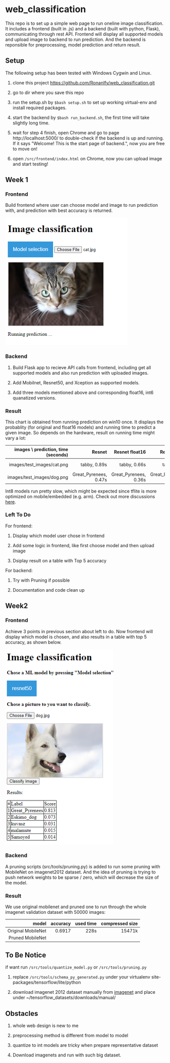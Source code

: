 # web_classification

This repo is to set up a simple web page to run oneline image classification. It includes a frontend (built in .js) and a backend (built with python, Flask), communicating through rest API. Frontend will display all supported models and upload image to backend to run prediction. And the backend is reponsible for preprocessing, model prediction and return result.

## Setup ##

The following setup has been tested with Windows Cygwin and Linux.

1. clone this project https://github.com/Ronanlfy/web_classification.git

2. go to dir where you save this repo

3. run the setup.sh by `$bash setup.sh` to set up working virtual-env and install required packages.

4. start the backend by `$bash run_backend.sh`, the first time will take slightly long time.

5. wait for step 4 finish, open Chrome and go to page http://localhost:5000/ to double-check if the backend is up and running. If it says "Welcome! This is the start page of backend.", now you are free to move on!

6. open `/src/frontend/index.html` on Chrome, now you can upload image and start testing!

## Week 1 ##

### Frontend ###

Build frontend where user can choose model and image to run prediction with, and prediction with best accuracy is returned.

![frontend](images/frontend/frontend.png)

### Backend ###

1. Build Flask app to recieve API calls from frontend, including get all supported models and also run prediction with uploaded images.

2. Add Mobilnet, Resnet50, and Xception as supported models.

3. Add three models mentioned above and corresponding float16, int6 quanatized versions.

### Result ###

This chart is obtained from running prediction on win10 once. It displays the probablity (for original and float16 models) and running time to predict a given image. So depends on the hardware, result on running time might vary a lot:

| images \ prediction, time (seconds) | Resnet | Resnet float16 | Resnet int8 | Xception | Xception float16 | Xception int8 | mobilenet | mobilenet float16 | mobilenet int8 |
| -----:|------:| -----:|-----:|-----:|-----:|-----:|-----:|-----:|-----:|
|images/test_images/cat.png  | tabby, 0.89s|tabby, 0.66s| tabby, 47s|tabby, 1.07s|tabby, 1.6s|tabby, 282s|tabby, 0.68s|tabby, 0.56s|tabby, 7.5s|
|images/test_images/dog.png     | Great_Pyrenees, 0.47s|Great_Pyrenees, 0.36s|Great_Pyrenees, 45s|white_wolf, 0.57s|white_wolf, 1.4s| white_wolf, 253s|Eskimo_dog, 0.34s|Eskimo_dog, 0.17s|Eskimo_dog, 5.8s|

Int8 models run pretty slow, which might be expected since tflite is more optimized on mobile/embedded (e.g. arm). Check out more discussions [here](https://github.com/tensorflow/tensorflow/issues/40183).

### Left To Do ###

For frontend:

1. Display which model user chose in frontend

2. Add some logic in frontend, like first choose model and then upload image

3. Dsiplay result on a table with Top 5 accuracy

For backend:

1. Try with Pruning if possible

2. Documentation and code clean up

## Week2 ##

### Frontend ###

Achieve 3 points in previous section about left to do. Now frontend will display which model is chosen, and also results in a table with top 5 accuracy, as shown below.

![frontend](images/frontend/frontend_2.png)

### Backend ###

A pruning scripts (src/tools/pruning.py) is added to run some pruning with MobileNet on imagenet2012 dataset. And the idea of pruning is trying to push network weights to be sparse / zero, which will decrease the size of the model. 

### Result ###

We use original mobilenet and pruned one to run through the whole imagenet validation dataset with 50000 images:

| model | accuracy | used time | compressed size | 
| -----:|------:| -----:|-----:|
| Original MobileNet  | 0.6917 |228s| 15471k|
| Pruned MobileNet   |   |  |  |

## To Be Notice ##

if want run `/src/tools/quantize_model.py` or `/src/tools/pruning.py`

1. replace `/src/tools/schema_py_generated.py` under your virtualenv site-packages/tensorflow/lite/python

2. download imagenet 2012 dataset manually from [imagenet](http://www.image-net.org/challenges/LSVRC/2012/downloads) and place under ~/tensorflow_datasets/downloads/manual/


## Obstacles ##

1. whole web design is new to me
   
2. preprocessing method is different from model to model

3. quantize to int models are tricky when prepare representative dataset

4. Download imagenets and run with such big dataset.
